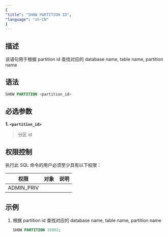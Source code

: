 ```yaml
---
{
"title": "SHOW PARTITION ID",
"language": "zh-CN"
}
---
```


## 描述

该语句用于根据 partition id 查找对应的 database name, table name, partition name

## 语法

```sql
SHOW PARTITION <partition_id>
```

## 必选参数

**1. `<partition_id>`**

> 分区 id

## 权限控制

执行此 SQL 命令的用户必须至少具有以下权限：

| 权限                  | 对象 | 说明 |
|---------------------|----|----|
| ADMIN_PRIV |    |    |

## 示例

1. 根据 partition id 查找对应的 database name, table name, partition name

    ```sql
    SHOW PARTITION 10002;
    ```